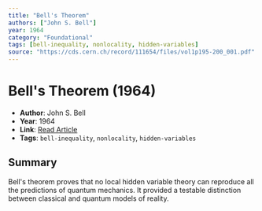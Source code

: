 ```yaml
---
title: "Bell's Theorem"
authors: ["John S. Bell"]
year: 1964
category: "Foundational"
tags: [bell-inequality, nonlocality, hidden-variables]
source: "https://cds.cern.ch/record/111654/files/vol1p195-200_001.pdf"
---
```


# Bell's Theorem (1964)

- **Author**: John S. Bell  
- **Year**: 1964  
- **Link**: [Read Article](https://cds.cern.ch/record/111654/files/vol1p195-200_001.pdf)  
- **Tags**: `bell-inequality`, `nonlocality`, `hidden-variables`

## Summary

Bell's theorem proves that no local hidden variable theory can reproduce all the predictions of quantum mechanics. It provided a testable distinction between classical and quantum models of reality.
